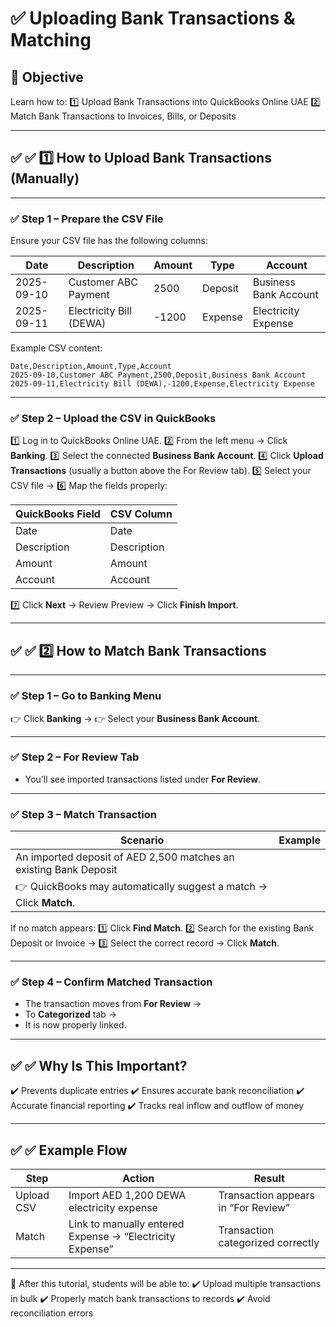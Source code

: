# ✅ Uploading Bank Transactions & Matching

## 🎯 **Objective**

Learn how to:
1️⃣ Upload Bank Transactions into QuickBooks Online UAE
2️⃣ Match Bank Transactions to Invoices, Bills, or Deposits

---

## ✅ ✅ 1️⃣ How to Upload Bank Transactions (Manually)

---

### ✅ Step 1 – Prepare the CSV File

Ensure your CSV file has the following columns:

| Date       | Description             | Amount | Type    | Account               |
| ---------- | ----------------------- | ------ | ------- | --------------------- |
| 2025-09-10 | Customer ABC Payment    | 2500   | Deposit | Business Bank Account |
| 2025-09-11 | Electricity Bill (DEWA) | -1200  | Expense | Electricity Expense   |

Example CSV content:

```csv
Date,Description,Amount,Type,Account
2025-09-10,Customer ABC Payment,2500,Deposit,Business Bank Account
2025-09-11,Electricity Bill (DEWA),-1200,Expense,Electricity Expense
```

---

### ✅ Step 2 – Upload the CSV in QuickBooks

1️⃣ Log in to QuickBooks Online UAE.
2️⃣ From the left menu → Click **Banking**.
3️⃣ Select the connected **Business Bank Account**.
4️⃣ Click **Upload Transactions** (usually a button above the For Review tab).
5️⃣ Select your CSV file →
6️⃣ Map the fields properly:

| QuickBooks Field | CSV Column  |
| ---------------- | ----------- |
| Date             | Date        |
| Description      | Description |
| Amount           | Amount      |
| Account          | Account     |

7️⃣ Click **Next** → Review Preview → Click **Finish Import**.

---

## ✅ ✅ 2️⃣ How to Match Bank Transactions

---

### ✅ Step 1 – Go to Banking Menu

👉 Click **Banking** →
👉 Select your **Business Bank Account**.

---

### ✅ Step 2 – For Review Tab

* You’ll see imported transactions listed under **For Review**.

---

### ✅ Step 3 – Match Transaction

| Scenario                                                           | Example |
| ------------------------------------------------------------------ | ------- |
| An imported deposit of AED 2,500 matches an existing Bank Deposit  |         |
| 👉 QuickBooks may automatically suggest a match → Click **Match**. |         |

If no match appears:
1️⃣ Click **Find Match**.
2️⃣ Search for the existing Bank Deposit or Invoice →
3️⃣ Select the correct record → Click **Match**.

---

### ✅ Step 4 – Confirm Matched Transaction

* The transaction moves from **For Review** →
* To **Categorized** tab →
* It is now properly linked.

---

## ✅ ✅ Why Is This Important?

✔️ Prevents duplicate entries
✔️ Ensures accurate bank reconciliation
✔️ Accurate financial reporting
✔️ Tracks real inflow and outflow of money

---

## ✅ ✅ Example Flow

| Step       | Action                                                   | Result                              |
| ---------- | -------------------------------------------------------- | ----------------------------------- |
| Upload CSV | Import AED 1,200 DEWA electricity expense                | Transaction appears in “For Review” |
| Match      | Link to manually entered Expense → “Electricity Expense” | Transaction categorized correctly   |

---

🌟 After this tutorial, students will be able to:
✔️ Upload multiple transactions in bulk
✔️ Properly match bank transactions to records
✔️ Avoid reconciliation errors